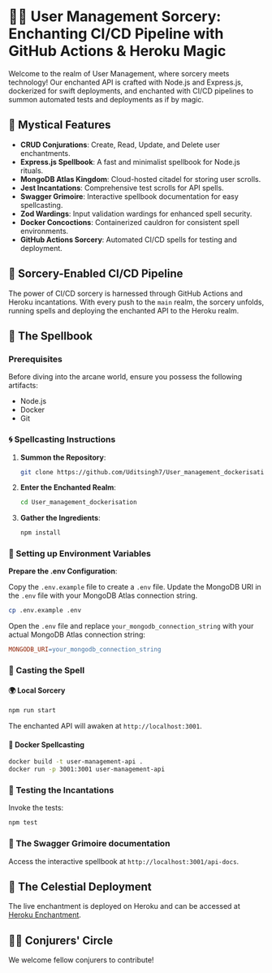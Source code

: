 # 🧙‍♂️ User Management Sorcery: Enchanting CI/CD Pipeline with GitHub Actions & Heroku Magic

Welcome to the realm of User Management, where sorcery meets technology! Our enchanted API is crafted with Node.js and Express.js, dockerized for swift deployments, and enchanted with CI/CD pipelines to summon automated tests and deployments as if by magic.

## 🌟 Mystical Features

- **CRUD Conjurations**: Create, Read, Update, and Delete user enchantments.
- **Express.js Spellbook**: A fast and minimalist spellbook for Node.js rituals.
- **MongoDB Atlas Kingdom**: Cloud-hosted citadel for storing user scrolls.
- **Jest Incantations**: Comprehensive test scrolls for API spells.
- **Swagger Grimoire**: Interactive spellbook documentation for easy spellcasting.
- **Zod Wardings**: Input validation wardings for enhanced spell security.
- **Docker Concoctions**: Containerized cauldron for consistent spell environments.
- **GitHub Actions Sorcery**: Automated CI/CD spells for testing and deployment.

## 🌌 Sorcery-Enabled CI/CD Pipeline

The power of CI/CD sorcery is harnessed through GitHub Actions and Heroku incantations. With every push to the `main` realm, the sorcery unfolds, running spells and deploying the enchanted API to the Heroku realm.

## 📜 The Spellbook

### Prerequisites

Before diving into the arcane world, ensure you possess the following artifacts:

- Node.js
- Docker
- Git

### 🌀 Spellcasting Instructions

1. **Summon the Repository**:

    ```bash
    git clone https://github.com/Uditsingh7/User_management_dockerisation.git
    ```

2. **Enter the Enchanted Realm**:

    ```bash
    cd User_management_dockerisation
    ```

3. **Gather the Ingredients**:

    ```bash
    npm install
    ```
### 🧪 Setting up Environment Variables

**Prepare the .env Configuration**:

Copy the `.env.example` file to create a `.env` file. Update the MongoDB URI in the `.env` file with your MongoDB Atlas connection string.

```bash
cp .env.example .env
```

Open the `.env` file and replace `your_mongodb_connection_string` with your actual MongoDB Atlas connection string:

```makefile
MONGODB_URI=your_mongodb_connection_string
```

### 🌌 Casting the Spell

#### 🌍 Local Sorcery

```bash
npm run start
```

The enchanted API will awaken at `http://localhost:3001`.

#### 🐳 Docker Spellcasting

```bash
docker build -t user-management-api .
docker run -p 3001:3001 user-management-api
```

### 🧪 Testing the Incantations

Invoke the tests:

```bash
npm test
```

### 📖 The  Swagger Grimoire documentation

Access the interactive spellbook at `http://localhost:3001/api-docs`.

## 🚀 The Celestial Deployment

The live enchantment is deployed on Heroku and can be accessed at [Heroku Enchantment](https://user-alchemy-5e7f69440ee9.herokuapp.com/).

## 🧙‍♂️ Conjurers' Circle

We welcome fellow conjurers to contribute! 
